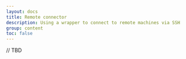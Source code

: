 ```yaml
---
layout: docs
title: Remote connector
description: Using a wrapper to connect to remote machines via SSH
group: content
toc: false
---
```


// TBD 